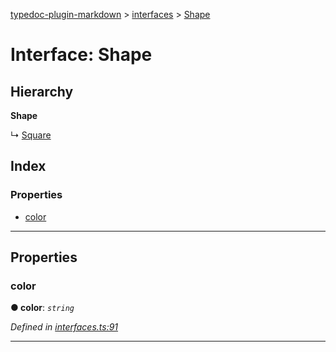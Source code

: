 [typedoc-plugin-markdown](../README.md) > [interfaces](../modules/interfaces.md) > [Shape](../interfaces/interfaces.shape.md)

# Interface: Shape

## Hierarchy

**Shape**

↳  [Square](interfaces.square.md)

## Index

### Properties

* [color](interfaces.shape.md#markdown-header-color)

---

## Properties

###  color

**●  color**:  *`string`* 

*Defined in [interfaces.ts:91](https://bitbucket.org/owner/repository_name/src/master/src/interfaces.ts?fileviewer&amp;#x3D;file-view-default#interfaces.ts-91)*

___

